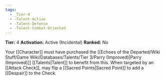 ```yaml
---
tags:
  - _Tier-4
  - -Talent-Active
  - -Talent-Defense
  - -Talent-Combat-Oriented
---
```

**Tier:** 4
**Activation:** Active (Incidental)
**Ranked:** No

Your [[Character]] must have purchased the [[Echoes of the Departed/Wiki Stuff/Game Wiki/Databases/Talents/Tier 3/Parry (Improved)|Parry (Improved)]] [[Talents|Talent]] to benefit from this. When targeted by an [[Attack Check]], may flip a [[Sacred Points|Sacred Point]] to add a [[Despair]] to the Check.
